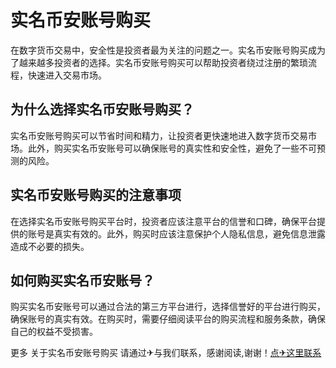 # 实名币安账号购买

在数字货币交易中，安全性是投资者最为关注的问题之一。实名币安账号购买成为了越来越多投资者的选择。实名币安账号购买可以帮助投资者绕过注册的繁琐流程，快速进入交易市场。

## 为什么选择实名币安账号购买？

实名币安账号购买可以节省时间和精力，让投资者更快速地进入数字货币交易市场。此外，购买实名币安账号可以确保账号的真实性和安全性，避免了一些不可预测的风险。

## 实名币安账号购买的注意事项

在选择实名币安账号购买平台时，投资者应该注意平台的信誉和口碑，确保平台提供的账号是真实有效的。此外，购买时应该注意保护个人隐私信息，避免信息泄露造成不必要的损失。

## 如何购买实名币安账号？

购买实名币安账号可以通过合法的第三方平台进行，选择信誉好的平台进行购买，确保账号的真实有效。在购买时，需要仔细阅读平台的购买流程和服务条款，确保自己的权益不受损害。

更多 关于实名币安账号购买 请通过✈与我们联系，感谢阅读,谢谢！[点✈这里联系](https://sms.k02.cc)